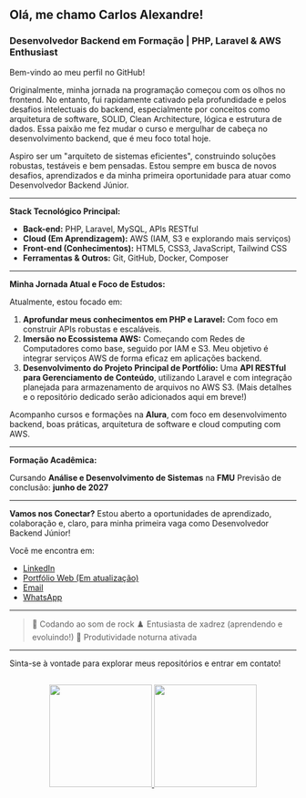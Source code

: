 ## Olá, me chamo Carlos Alexandre!
### Desenvolvedor Backend em Formação | PHP, Laravel & AWS Enthusiast

Bem-vindo ao meu perfil no GitHub!

Originalmente, minha jornada na programação começou com os olhos no frontend. No entanto, fui rapidamente cativado pela profundidade e pelos desafios intelectuais do backend, especialmente por conceitos como arquitetura de software, SOLID, Clean Architecture, lógica e estrutura de dados. Essa paixão me fez mudar o curso e mergulhar de cabeça no desenvolvimento backend, que é meu foco total hoje.

Aspiro ser um "arquiteto de sistemas eficientes", construindo soluções robustas, testáveis e bem pensadas. Estou sempre em busca de novos desafios, aprendizados e da minha primeira oportunidade para atuar como Desenvolvedor Backend Júnior.

---

**Stack Tecnológico Principal:**

- **Back-end:** PHP, Laravel, MySQL, APIs RESTful
- **Cloud (Em Aprendizagem):** AWS (IAM, S3 e explorando mais serviços)
- **Front-end (Conhecimentos):** HTML5, CSS3, JavaScript, Tailwind CSS
- **Ferramentas & Outros:** Git, GitHub, Docker, Composer

---

**Minha Jornada Atual e Foco de Estudos:**

Atualmente, estou focado em:
1.  **Aprofundar meus conhecimentos em PHP e Laravel:** Com foco em construir APIs robustas e escaláveis.
2.  **Imersão no Ecossistema AWS:** Começando com Redes de Computadores como base, seguido por IAM e S3. Meu objetivo é integrar serviços AWS de forma eficaz em aplicações backend.
3.  **Desenvolvimento do Projeto Principal de Portfólio:** Uma **API RESTful para Gerenciamento de Conteúdo**, utilizando Laravel e com integração planejada para armazenamento de arquivos no AWS S3. (Mais detalhes e o repositório dedicado serão adicionados aqui em breve!)

Acompanho cursos e formações na **Alura**, com foco em desenvolvimento backend, boas práticas, arquitetura de software e cloud computing com AWS.

---

**Formação Acadêmica:**

Cursando **Análise e Desenvolvimento de Sistemas** na **FMU**
Previsão de conclusão: **junho de 2027**

---

**Vamos nos Conectar?**
Estou aberto a oportunidades de aprendizado, colaboração e, claro, para minha primeira vaga como Desenvolvedor Backend Júnior!

Você me encontra em:
- [LinkedIn](https://www.linkedin.com/in/devc4rlos)
- [Portfólio Web (Em atualização)](https://carlosalexandre.com.br)
- [Email](mailto:dev@carlosalexandre.com.br)
- [WhatsApp](https://api.whatsapp.com/send?phone=5511994411592&text=Ol%C3%A1%2C%20Carlos!%20Vi%20seu%20perfil%20no%20GitHub%20e%20gostaria%20de%20conversar.)

---

> 🎸 Codando ao som de rock
> ♟️ Entusiasta de xadrez (aprendendo e evoluindo!)
> 🌙 Produtividade noturna ativada

---

Sinta-se à vontade para explorar meus repositórios e entrar em contato!

##
<p align="center">
<a href="https://github.com/devc4rlos">
  <img height="180em" src="https://github-readme-stats-eight-theta.vercel.app/api?username=devc4rlos&show_icons=true&theme=algolia&include_all_commits=true&count_private=true"/>
  <img height="180em" src="https://github-readme-stats-eight-theta.vercel.app/api/top-langs/?username=devc4rlos&layout=compact&langs_count=8&theme=algolia"/>
</a>
</p>
